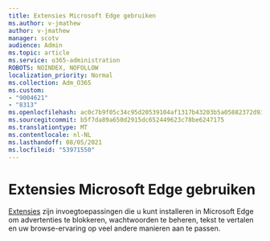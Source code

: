 ```yaml
---
title: Extensies Microsoft Edge gebruiken
ms.author: v-jmathew
author: v-jmathew
manager: scotv
audience: Admin
ms.topic: article
ms.service: o365-administration
ROBOTS: NOINDEX, NOFOLLOW
localization_priority: Normal
ms.collection: Adm_O365
ms.custom:
- "9004621"
- "8313"
ms.openlocfilehash: ac0c7b9f05c34c95d20539104af1317b43203b5a05882372d93c98b80632ced3
ms.sourcegitcommit: b5f7da89a650d2915dc652449623c78be6247175
ms.translationtype: MT
ms.contentlocale: nl-NL
ms.lasthandoff: 08/05/2021
ms.locfileid: "53971550"
---
```

# <a name="use-microsoft-edge-extensions"></a>Extensies Microsoft Edge gebruiken

[Extensies](https://go.microsoft.com/fwlink/?linkid=2135619) zijn invoegtoepassingen die u kunt installeren in Microsoft Edge om advertenties te blokkeren, wachtwoorden te beheren, tekst te vertalen en uw browse-ervaring op veel andere manieren aan te passen.
